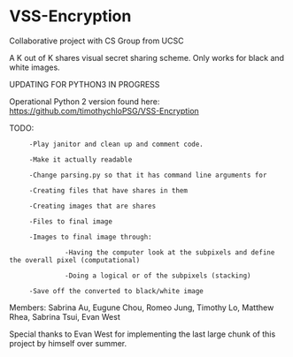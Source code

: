 # VSS-Encryption
Collaborative project with CS Group from UCSC

A K out of K shares visual secret sharing scheme. Only works for black and white images.

UPDATING FOR PYTHON3 IN PROGRESS

Operational Python 2 version found here: https://github.com/timothychloPSG/VSS-Encryption

TODO:    

         -Play janitor and clean up and comment code.
         
         -Make it actually readable
         
         -Change parsing.py so that it has command line arguments for
         
         -Creating files that have shares in them
         
         -Creating images that are shares
         
         -Files to final image
         
         -Images to final image through:
         
                  -Having the computer look at the subpixels and define the overall pixel (computational)
                  
                  -Doing a logical or of the subpixels (stacking)
                  
         -Save off the converted to black/white image

Members: Sabrina Au, Eugune Chou, Romeo Jung, Timothy Lo, Matthew Rhea,
         Sabrina Tsui, Evan West

Special thanks to Evan West for implementing the last large chunk of this project by himself over
summer.
